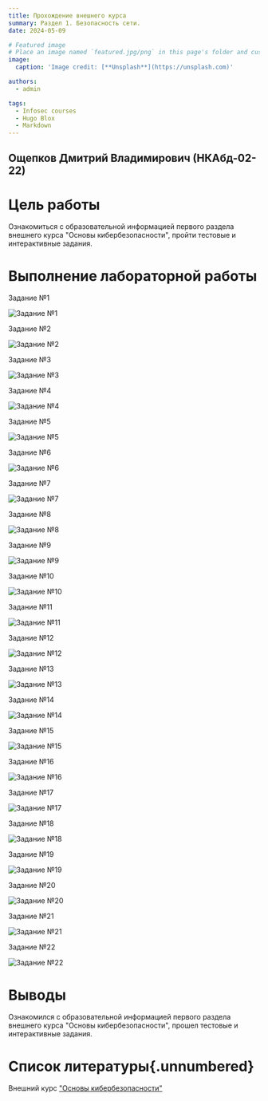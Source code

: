 ```yaml
---
title: Прохождение внешнего курса
summary: Раздел 1. Безопасность сети.
date: 2024-05-09

# Featured image
# Place an image named `featured.jpg/png` in this page's folder and customize its options here.
image:
  caption: 'Image credit: [**Unsplash**](https://unsplash.com)'

authors:
  - admin

tags:
  - Infosec courses
  - Hugo Blox
  - Markdown
---
```


## Ощепков Дмитрий Владимирович (НКАбд-02-22) 

# Цель работы

Ознакомиться с образовательной информацией первого раздела внешнего курса "Основы кибербезопасности", пройти тестовые и интерактивные задания.

# Выполнение лабораторной работы

Задание №1 

![Задание №1](1.png)

Задание №2 

![Задание №2](2.png)

Задание №3 

![Задание №3](3.png)

Задание №4 

![Задание №4](4.png)

Задание №5 

![Задание №5](5.png)

Задание №6 

![Задание №6](6.png)

Задание №7 

![Задание №7](7.png)

Задание №8

![Задание №8](8.png)

Задание №9 

![Задание №9](9.png)

Задание №10 

![Задание №10](10.png)

Задание №11 

![Задание №11](11.png)

Задание №12 

![Задание №12](12.png)

Задание №13 

![Задание №13](13.png)

Задание №14 

![Задание №14](14.png)

Задание №15 

![Задание №15](15.png)

Задание №16 

![Задание №16](16.png)

Задание №17 

![Задание №17](17.png)

Задание №18 

![Задание №18](18.png)

Задание №19 

![Задание №19](19.png)

Задание №20 

![Задание №20](20.png)

Задание №21 

![Задание №21](21.png)

Задание №22 

![Задание №22](22.png)

# Выводы

Ознакомился с образовательной информацией первого раздела внешнего курса "Основы кибербезопасности", прошел тестовые и интерактивные задания.

# Список литературы{.unnumbered}

Внешний курс ["Основы кибербезопасности"](https://stepik.org/course/111512)
